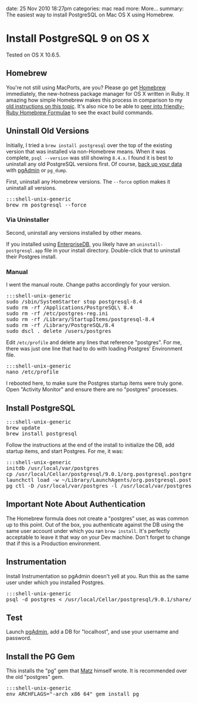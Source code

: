 date: 25 Nov 2010 18:27pm
categories: mac
read more: More&#8230;
summary: The easiest way to install PostgreSQL on Mac OS X using Homebrew.

# Install PostgreSQL 9 on OS X

Tested on OS X 10.6.5.

## Homebrew

You're not still using MacPorts, are you?  Please go get [Homebrew](http://mxcl.github.com/homebrew/ "Homebrew") immediately, the new-hotness package manager for OS X written in Ruby.  It amazing how simple Homebrew makes this process in comparison to my [old instructions on this topic](/2009/3/20/install-upgrade-php-apache-postgresql-on-mac-os-x-10-5-leopard "Install / Upgrade PHP, Apache, PostgreSQL on Mac OS X 10.5 Leopard").  It's also nice to be able to [peer into friendly-Ruby Homebrew Formulae](https://github.com/mxcl/homebrew/blob/master/Library/Formula/postgresql.rb) to see the exact build commands.

## Uninstall Old Versions

Initially, I tried a `brew install postgresql` over the top of the existing version that was installed via non-Homebrew means.  When it was complete, `psql --version` was still showing `8.4.x`.  I found it is best to uninstall any old PostgreSQL versions first.  Of course, [back up your data](http://www.postgresql.org/docs/8.4/interactive/backup.html "PostgreSQL 8.4.5 Documentation - Backup and Restore") with [pgAdmin](http://pgadmin.org/ "pgAdmin III") or `pg_dump`.

First, uninstall any Homebrew versions.  The `--force` option makes it uninstall all versions.

<pre>:::shell-unix-generic
brew rm postgresql --force
</pre>

### Via Uninstaller

Second, uninstall any versions installed by other means.

If you installed using [EnterpriseDB](http://www.enterprisedb.com/ "EnterpriseDB"), you likely have an `uninstall-postgresql.app` file in your install directory.  Double-click that to uninstall their Postgres install.

### Manual

I went the manual route.  Change paths accordingly for your version.

<pre>:::shell-unix-generic
sudo /sbin/SystemStarter stop postgresql-8.4
sudo rm -rf /Applications/PostgreSQL\ 8.4
sudo rm -rf /etc/postgres-reg.ini
sudo rm -rf /Library/StartupItems/postgresql-8.4
sudo rm -rf /Library/PostgreSQL/8.4
sudo dscl . delete /users/postgres
</pre>

Edit `/etc/profile` and delete any lines that reference "postgres".  For me, there was just one line that had to do with loading Postgres' Environment file.

<pre>:::shell-unix-generic
nano /etc/profile
</pre>

I rebooted here, to make sure the Postgres startup items were truly gone.  Open "Activity Monitor" and ensure there are no "postgres" processes.

## Install PostgreSQL

<pre>:::shell-unix-generic
brew update
brew install postgresql
</pre>

Follow the instructions at the end of the install to initialize the DB, add startup items, and start Postgres.  For me, it was:

<pre>:::shell-unix-generic
initdb /usr/local/var/postgres
cp /usr/local/Cellar/postgresql/9.0.1/org.postgresql.postgres.plist ~/Library/LaunchAgents
launchctl load -w ~/Library/LaunchAgents/org.postgresql.postgres.plist
pg_ctl -D /usr/local/var/postgres -l /usr/local/var/postgres/server.log start
</pre>

## Important Note About Authentication

The Homebrew formula does not create a "postgres" user, as was common up to this point.  Out of the box, you authenticate against the DB using the same user account under which you ran `brew install`.  It's perfectly acceptable to leave it that way on your Dev machine.  Don't forget to change that if this is a Production environment.

## Instrumentation

Install Instrumentation so pgAdmin doesn't yell at you.  Run this as the same user under which you installed Postgres.

<pre>:::shell-unix-generic
psql -d postgres &lt; /usr/local/Cellar/postgresql/9.0.1/share/contrib/adminpack.sql
</pre>

## Test

Launch [pgAdmin](http://pgadmin.org/), add a DB for "localhost", and use your username and password.

## Install the PG Gem

This installs the "pg" gem that [Matz](http://en.wikipedia.org/wiki/Yukihiro_Matsumoto "Yukihiro Matsumoto") himself wrote.  It is recommended over the old "postgres" gem.

<pre>:::shell-unix-generic
env ARCHFLAGS="-arch x86_64" gem install pg
</pre>
